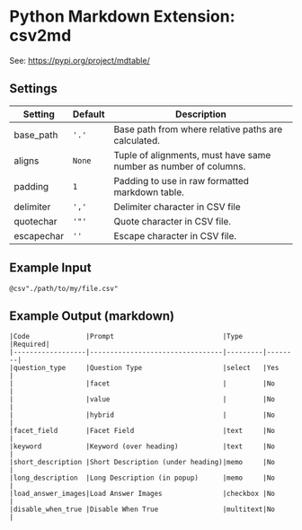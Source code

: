 # Python Markdown Extension: csv2md

See: https://pypi.org/project/mdtable/

## Settings

| Setting | Default | Description |
| --- | --- | --- |
| base_path | `'.'` | Base path from where relative paths are calculated. |
| aligns | `None` | Tuple of alignments, must have same number as number of columns. |
| padding | `1` | Padding to use in raw formatted markdown table. |
| delimiter | `','` | Delimiter character in CSV file |
| quotechar | `'"'` | Quote character in CSV file. |
| escapechar | `''` | Escape character in CSV file. |

## Example Input

```
@csv"./path/to/my/file.csv"
```

## Example Output (markdown)

```
|Code              |Prompt                           |Type     |Required|
|------------------|---------------------------------|---------|--------|
|question_type     |Question Type                    |select   |Yes     |
|                  |facet                            |         |No      |
|                  |value                            |         |No      |
|                  |hybrid                           |         |No      |
|facet_field       |Facet Field                      |text     |No      |
|keyword           |Keyword (over heading)           |text     |No      |
|short_description |Short Description (under heading)|memo     |No      |
|long_description  |Long Description (in popup)      |memo     |No      |
|load_answer_images|Load Answer Images               |checkbox |No      |
|disable_when_true |Disable When True                |multitext|No      |
```
